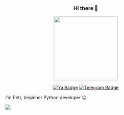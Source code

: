 <div align="center">
  <h3>Hi there 👋</h3>
  <div id="badges">
    <img src="https://media.giphy.com/media/qgQUggAC3Pfv687qPC/giphy.gif" width="200"/>
  </div>
  <p>
    <a href="mailto:Pnazarov86@yandex.ru"><img src="https://img.shields.io/badge/Yandex-red?style=flat-square&logo=Yandex" alt="Ya Badge"></a>
    <a href="https://t.me/NaZaRoV_86"><img src="https://img.shields.io/badge/Telegram-2CA5E0?style=flat-square&logo=telegram&logoColor=white" alt="Telegram Badge"></a>
  </p>
</div>

I’m Petr, beginner Python developer :wink:  

![](https://komarev.com/ghpvc/?username=Pnazarov86&style=flat-square&color=blue)



<!--
**Pnazarov86/Pnazarov86** is a ✨ _special_ ✨ repository because its `README.md` (this file) appears on your GitHub profile.

Here are some ideas to get you started:

- 🔭 I’m currently working on ...
- 🌱 I’m currently learning ...
- 👯 I’m looking to collaborate on ...
- 🤔 I’m looking for help with ...
- 💬 Ask me about ...
- 📫 How to reach me: ...
- 😄 Pronouns: ...
- ⚡ Fun fact: ...
-->
